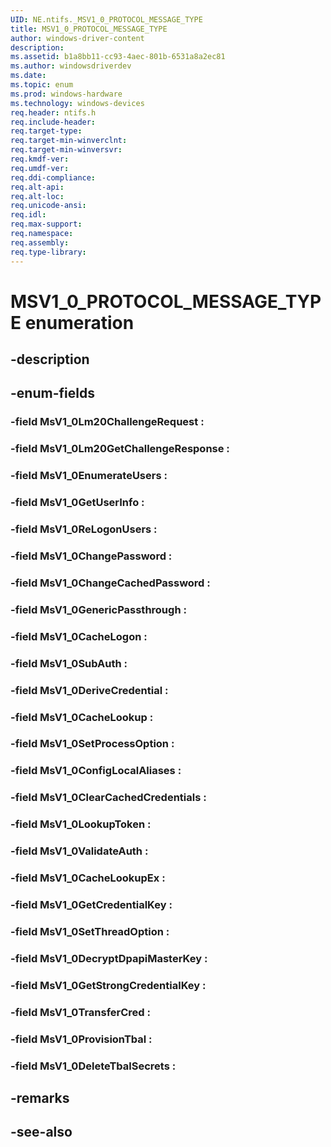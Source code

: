 ```yaml
---
UID: NE.ntifs._MSV1_0_PROTOCOL_MESSAGE_TYPE
title: MSV1_0_PROTOCOL_MESSAGE_TYPE
author: windows-driver-content
description: 
ms.assetid: b1a8bb11-cc93-4aec-801b-6531a8a2ec81
ms.author: windowsdriverdev
ms.date: 
ms.topic: enum
ms.prod: windows-hardware
ms.technology: windows-devices
req.header: ntifs.h
req.include-header:
req.target-type:
req.target-min-winverclnt:
req.target-min-winversvr:
req.kmdf-ver:
req.umdf-ver:
req.ddi-compliance:
req.alt-api:
req.alt-loc:
req.unicode-ansi:
req.idl:
req.max-support:
req.namespace:
req.assembly:
req.type-library:
---
```


# MSV1_0_PROTOCOL_MESSAGE_TYPE enumeration

## -description



## -enum-fields

### -field MsV1_0Lm20ChallengeRequest : 
### -field MsV1_0Lm20GetChallengeResponse : 
### -field MsV1_0EnumerateUsers : 
### -field MsV1_0GetUserInfo : 
### -field MsV1_0ReLogonUsers : 
### -field MsV1_0ChangePassword : 
### -field MsV1_0ChangeCachedPassword : 
### -field MsV1_0GenericPassthrough : 
### -field MsV1_0CacheLogon : 
### -field MsV1_0SubAuth : 
### -field MsV1_0DeriveCredential : 
### -field MsV1_0CacheLookup : 
### -field MsV1_0SetProcessOption : 
### -field MsV1_0ConfigLocalAliases : 
### -field MsV1_0ClearCachedCredentials : 
### -field MsV1_0LookupToken : 
### -field MsV1_0ValidateAuth : 
### -field MsV1_0CacheLookupEx : 
### -field MsV1_0GetCredentialKey : 
### -field MsV1_0SetThreadOption : 
### -field MsV1_0DecryptDpapiMasterKey : 
### -field MsV1_0GetStrongCredentialKey : 
### -field MsV1_0TransferCred : 
### -field MsV1_0ProvisionTbal : 
### -field MsV1_0DeleteTbalSecrets : 

## -remarks

## -see-also